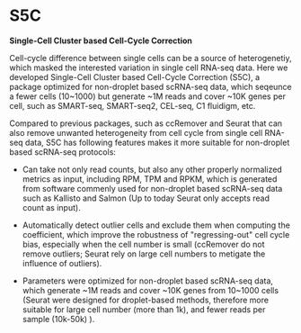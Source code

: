 # S5C
**Single-Cell Cluster based Cell-Cycle Correction**

Cell-cycle difference between single cells can be a source of heterogenetiy, 
which masked the interested variation in single cell RNA-seq data. Here we developed Single-Cell Cluster based Cell-Cycle Correction (S5C), 
a package optimized for non-droplet based scRNA-seq data, which seqeunce a fewer cells 
 (10~1000) but generate ~1M reads and cover ~10K genes per cell, such as SMART-seq, SMART-seq2, CEL-seq, C1 fluidigm, etc. 

Compared to previous packages, such as ccRemover and Seurat that can also remove unwanted heterogeneity from cell cycle from 
single cell RNA-seq data, S5C has following features makes it more suitable for non-droplet based scRNA-seq protocols:

- Can take not only read counts, but also any other properly normalized metrics as input, including RPM, TPM and RPKM, 
which is generated from software commenly used for non-droplet based scRNA-seq data such as Kallisto and Salmon 
(Up to today Seurat only accepts read count as input). 

- Automatically detect outlier cells and exclude them when computing the coefficient, 
which improve the robustness of "regressing-out" cell cycle bias, especially when the cell number is small 
(ccRemover do not remove outliers; Seurat rely on large cell numbers to metigate the influence of outliers). 

- Parameters were optimized for non-droplet based scRNA-seq data, 
which generate \~1M reads and cover \~10K genes from 10~1000 cells 
(Seurat were designed for droplet-based methods, therefore more suitable for large cell number (more than 1k), and fewer reads per sample (10k-50k) ).
